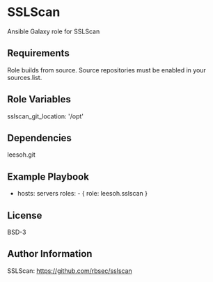 SSLScan
=========

Ansible Galaxy role for SSLScan

Requirements
------------

Role builds from source. Source repositories must be enabled in your sources.list.

Role Variables
--------------

sslscan_git_location: '/opt'

Dependencies
------------

leesoh.git

Example Playbook
----------------

- hosts: servers
  roles:
      - { role: leesoh.sslscan }

License
-------

BSD-3

Author Information
------------------

SSLScan: https://github.com/rbsec/sslscan
